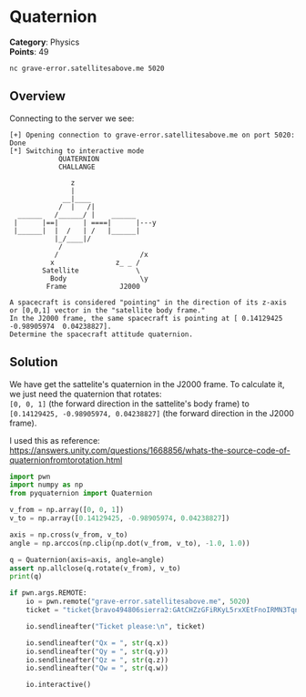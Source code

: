 # Quaternion

**Category**: Physics \
**Points**: 49

```
nc grave-error.satellitesabove.me 5020
```

## Overview

Connecting to the server we see:

```
[+] Opening connection to grave-error.satellitesabove.me on port 5020: Done
[*] Switching to interactive mode
            QUATERNION
            CHALLANGE

               z
               |
             __|____
            /  |   /|
  ______   /______/ |    ______
 |      |==|      | ====|      |---y
 |______|  |  /   | /   |______|
           |_/____|/
            /
           /                    /x
          x               z_ _ /
        Satellite              \
          Body                  \y
         Frame             J2000

A spacecraft is considered "pointing" in the direction of its z-axis or [0,0,1] vector in the "satellite body frame."
In the J2000 frame, the same spacecraft is pointing at [ 0.14129425 -0.98905974  0.04238827].
Determine the spacecraft attitude quaternion.
```

## Solution

We have get the sattelite's quaternion in the J2000 frame.
To calculate it, we just need the quaternion that rotates: \
`[0, 0, 1]` (the forward direction in the sattelite's body frame) to \
`[0.14129425, -0.98905974, 0.04238827]` (the forward direction in the J2000 frame).

I used this as reference: https://answers.unity.com/questions/1668856/whats-the-source-code-of-quaternionfromtorotation.html

```python
import pwn
import numpy as np
from pyquaternion import Quaternion

v_from = np.array([0, 0, 1])
v_to = np.array([0.14129425, -0.98905974, 0.04238827])

axis = np.cross(v_from, v_to)
angle = np.arccos(np.clip(np.dot(v_from, v_to), -1.0, 1.0))

q = Quaternion(axis=axis, angle=angle)
assert np.allclose(q.rotate(v_from), v_to)
print(q)

if pwn.args.REMOTE:
    io = pwn.remote("grave-error.satellitesabove.me", 5020)
    ticket = "ticket{bravo494806sierra2:GAtCHZzGFiRKyL5rxXEtFnoIRMN3TqnuUgXSu-np2BUwKi26O0Hd0L0Nw8kYWRcCOQ}"

    io.sendlineafter("Ticket please:\n", ticket)

    io.sendlineafter("Qx = ", str(q.x))
    io.sendlineafter("Qy = ", str(q.y))
    io.sendlineafter("Qz = ", str(q.z))
    io.sendlineafter("Qw = ", str(q.w))

    io.interactive()
```
